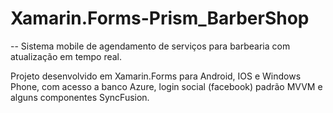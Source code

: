 # Xamarin.Forms-Prism_BarberShop
--
Sistema mobile de agendamento de serviços para barbearia com atualização em tempo real.

Projeto desenvolvido em Xamarin.Forms para Android, IOS e Windows Phone, com acesso a banco Azure, login social (facebook) padrão MVVM e alguns componentes SyncFusion.
